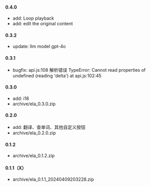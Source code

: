 #### 0.4.0
- add: Loop playback
- add: edit the original content

#### 0.3.2

- update: llm model gpt-4o

#### 0.3.1

- bugfix:
  api.js:108 解析错误 TypeError: Cannot read properties of undefined (reading 'delta')
  at api.js:102:45

#### 0.3.0

- add: i18
- archive/ela_0.3.0.zip

#### 0.2.0

- add: 翻译、查单词、其他自定义按钮
- archive/ela_0.2.0.zip

#### 0.1.2

- archive/ela_0.1.2.zip

#### 0.1.1（X）

- archive/ela_0.1.1_20240409203228.zip
